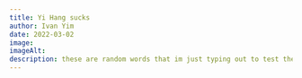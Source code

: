 ```yaml
---
title: Yi Hang sucks
author: Ivan Yim
date: 2022-03-02
image:
imageAlt:
description: these are random words that im just typing out to test the description :)
---
```


